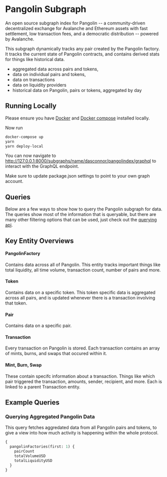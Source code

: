 # Pangolin Subgraph

An open source subgraph index for Pangolin -- a community-driven decentralized exchange for Avalanche and Ethereum assets with fast settlement, low transaction fees, and a democratic distribution -- powered by Avalanche.

This subgraph dynamically tracks any pair created by the Pangolin factory. It tracks the current state of Pangolin contracts, and contains derived stats for things like historical data.

- aggregated data across pairs and tokens,
- data on individual pairs and tokens,
- data on transactions
- data on liquidity providers
- historical data on Pangolin, pairs or tokens, aggregated by day

## Running Locally

Please ensure you have [Docker](https://www.docker.com/) and [Docker compose](https://www.docker.com/) installed locally.

Now run
```bash
docker-compose up
yarn
yarn deploy-local
```
You can now navigate to http://127.0.0.1:8000/subgraphs/name/dasconnor/pangolindex/graphql to interact with the GraphQL endpoint.

Make sure to update package.json settings to point to your own graph account.

## Queries

Below are a few ways to show how to query the Pangolin subgraph for data. The queries show most of the information that is queryable, but there are many other filtering options that can be used, just check out the [querying api](https://thegraph.com/docs/graphql-api). 

## Key Entity Overviews

#### PangolinFactory

Contains data across all of Pangolin. This entity tracks important things like total liquidity, all time volume, transaction count, number of pairs and more.

#### Token

Contains data on a specific token. This token specific data is aggregated across all pairs, and is updated whenever there is a transaction involving that token.

#### Pair

Contains data on a specific pair.

#### Transaction

Every transaction on Pangolin is stored. Each transaction contains an array of mints, burns, and swaps that occured within it.

#### Mint, Burn, Swap

These contain specifc information about a transaction. Things like which pair triggered the transaction, amounts, sender, recipient, and more. Each is linked to a parent Transaction entity.

## Example Queries

### Querying Aggregated Pangolin Data

This query fetches aggredated data from all Pangolin pairs and tokens, to give a view into how much activity is happening within the whole protocol.

```graphql
{
  pangolinFactories(first: 1) {
    pairCount
    totalVolumeUSD
    totalLiquidityUSD
  }
}
```
